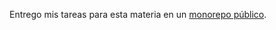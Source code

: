 Entrego mis tareas para esta materia en un [monorepo público](https://github.com/CrisRPia/ai_1_tasks_ucu).
